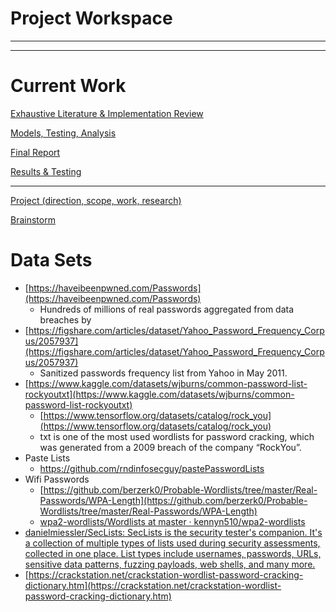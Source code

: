 # Project Workspace

---

---

# Current Work

[Exhaustive Literature & Implementation Review](Project%20Workspace/Exhaustive%20Literature%20&%20Implementation%20Review%200871f6c570404d5b882f36deb0951790.md)

[Models, Testing, Analysis](Project%20Workspace/Models,%20Testing,%20Analysis%20d14b27c9b67b445dbfdcd030f28bf81a.md)

[Final Report](Project%20Workspace/Final%20Report.md)

[Results & Testing](Project%20Workspace/Results%20&%20Testing%207296d8321da84846b82388e3b69be2dc.md)

---

[Project (direction, scope, work, research)](Project%20Workspace/Project%20(direction,%20scope,%20work,%20research)%20af0cee99413441d0b4a7a60088312e55.md)

[Brainstorm](Project%20Workspace/Brainstorm.md)

# Data Sets

- [https://haveibeenpwned.com/Passwords](https://haveibeenpwned.com/Passwords)
    - Hundreds of millions of real passwords aggregated from data breaches by
- [https://figshare.com/articles/dataset/Yahoo_Password_Frequency_Corpus/2057937](https://figshare.com/articles/dataset/Yahoo_Password_Frequency_Corpus/2057937)
    - Sanitized passwords frequency list from Yahoo in May 2011.
- [https://www.kaggle.com/datasets/wjburns/common-password-list-rockyoutxt](https://www.kaggle.com/datasets/wjburns/common-password-list-rockyoutxt)
    - [https://www.tensorflow.org/datasets/catalog/rock_you](https://www.tensorflow.org/datasets/catalog/rock_you)
    - txt is one of the most used wordlists for password cracking, which was generated from a 2009 breach of the company “RockYou”.
- Paste Lists
    - https://github.com/rndinfosecguy/pastePasswordLists
- Wifi Passwords
    - [https://github.com/berzerk0/Probable-Wordlists/tree/master/Real-Passwords/WPA-Length](https://github.com/berzerk0/Probable-Wordlists/tree/master/Real-Passwords/WPA-Length)
    - [wpa2-wordlists/Wordlists at master · kennyn510/wpa2-wordlists](https://github.com/kennyn510/wpa2-wordlists/tree/master/Wordlists)
- [danielmiessler/SecLists: SecLists is the security tester's companion. It's a collection of multiple types of lists used during security assessments, collected in one place. List types include usernames, passwords, URLs, sensitive data patterns, fuzzing payloads, web shells, and many more.](https://github.com/danielmiessler/SecLists)
- [https://crackstation.net/crackstation-wordlist-password-cracking-dictionary.htm](https://crackstation.net/crackstation-wordlist-password-cracking-dictionary.htm)